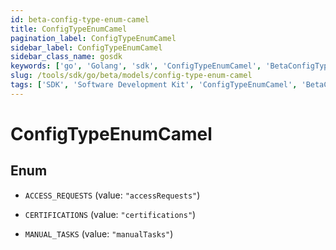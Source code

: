 ```yaml
---
id: beta-config-type-enum-camel
title: ConfigTypeEnumCamel
pagination_label: ConfigTypeEnumCamel
sidebar_label: ConfigTypeEnumCamel
sidebar_class_name: gosdk
keywords: ['go', 'Golang', 'sdk', 'ConfigTypeEnumCamel', 'BetaConfigTypeEnumCamel'] 
slug: /tools/sdk/go/beta/models/config-type-enum-camel
tags: ['SDK', 'Software Development Kit', 'ConfigTypeEnumCamel', 'BetaConfigTypeEnumCamel']
---
```


# ConfigTypeEnumCamel

## Enum


* `ACCESS_REQUESTS` (value: `"accessRequests"`)

* `CERTIFICATIONS` (value: `"certifications"`)

* `MANUAL_TASKS` (value: `"manualTasks"`)


